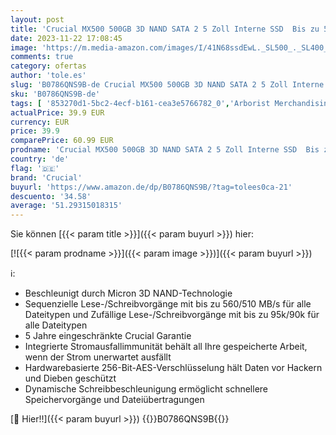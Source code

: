 ```yaml
---
layout: post
title: 'Crucial MX500 500GB 3D NAND SATA 2 5 Zoll Interne SSD  Bis zu 560 MB/s - CT500MX500SSD1'
date: 2023-11-22 17:08:45
image: 'https://m.media-amazon.com/images/I/41N68ssdEwL._SL500_._SL400_.jpg'
comments: true
category: ofertas
author: 'tole.es'
slug: 'B0786QNS9B-de Crucial MX500 500GB 3D NAND SATA 2 5 Zoll Interne SSD Bis...'
sku: 'B0786QNS9B-de'
tags: [ '853270d1-5bc2-4ecf-b161-cea3e5766782_0','Arborist Merchandising Root','Computer & Zubehör','Computer & Zubehör: Produkte mit Umwelt-Label','Custom Stores','Datenspeicher','Interne SSD','Interne Solid State Drives','Interner Speicher','Komponenten','PC','PC-Gaming','SSD gaming','Self Service','Special Features Stores','a4cbee59-f823-40fe-831a-7de64f655f6f_0','a4cbee59-f823-40fe-831a-7de64f655f6f_1301','a4cbee59-f823-40fe-831a-7de64f655f6f_6301','crucial','🇩🇪', ]
actualPrice: 39.9 EUR
currency: EUR
price: 39.9
comparePrice: 60.99 EUR
prodname: 'Crucial MX500 500GB 3D NAND SATA 2 5 Zoll Interne SSD  Bis zu 560 MB/s - CT500MX500SSD1'
country: 'de'
flag: '🇩🇪'
brand: 'Crucial'
buyurl: 'https://www.amazon.de/dp/B0786QNS9B/?tag=tolees0ca-21'
descuento: '34.58'
average: '51.29315018315'
---
```


Sie können [{{< param title >}}]({{< param buyurl >}}) hier:

[![{{< param prodname >}}]({{< param image >}})]({{< param buyurl >}})

ℹ️:

- Beschleunigt durch Micron 3D NAND-Technologie
- Sequenzielle Lese-/Schreibvorgänge mit bis zu 560/510 MB/s für alle Dateitypen und Zufällige Lese-/Schreibvorgänge mit bis zu 95k/90k für alle Dateitypen
- 5 Jahre eingeschränkte Crucial Garantie
- Integrierte Stromausfallimmunität behält all Ihre gespeicherte Arbeit, wenn der Strom unerwartet ausfällt
- Hardwarebasierte 256-Bit-AES-Verschlüsselung hält Daten vor Hackern und Dieben geschützt
- Dynamische Schreibbeschleunigung ermöglicht schnellere Speichervorgänge und Dateiübertragungen

[🛒 Hier!!]({{< param buyurl >}})
{{<world>}}B0786QNS9B{{</world>}}
